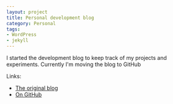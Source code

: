 ```yaml
---
layout: project
title: Personal development blog
category: Personal
tags:
- WordPress
- jekyll
---
```


I started the development blog to keep track of my projects and experiments. Currently I'm moving the blog to GitHub

Links:

* [The original blog](http://dev.horemag.net)
* [On GitHub](http://aquilax.github.com)
